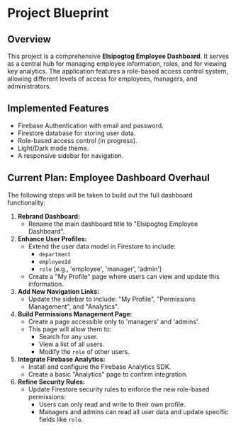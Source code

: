 # Project Blueprint

## Overview

This project is a comprehensive **Elsipogtog Employee Dashboard**. It serves as a central hub for managing employee information, roles, and for viewing key analytics. The application features a role-based access control system, allowing different levels of access for employees, managers, and administrators.

## Implemented Features

*   Firebase Authentication with email and password.
*   Firestore database for storing user data.
*   Role-based access control (in progress).
*   Light/Dark mode theme.
*   A responsive sidebar for navigation.

## Current Plan: Employee Dashboard Overhaul

The following steps will be taken to build out the full dashboard functionality:

1.  **Rebrand Dashboard:**
    *   Rename the main dashboard title to "Elsipogtog Employee Dashboard".
2.  **Enhance User Profiles:**
    *   Extend the user data model in Firestore to include:
        *   `department`
        *   `employeeId`
        *   `role` (e.g., 'employee', 'manager', 'admin')
    *   Create a "My Profile" page where users can view and update this information.
3.  **Add New Navigation Links:**
    *   Update the sidebar to include: "My Profile", "Permissions Management", and "Analytics".
4.  **Build Permissions Management Page:**
    *   Create a page accessible only to 'managers' and 'admins'.
    *   This page will allow them to:
        *   Search for any user.
        *   View a list of all users.
        *   Modify the `role` of other users.
5.  **Integrate Firebase Analytics:**
    *   Install and configure the Firebase Analytics SDK.
    *   Create a basic "Analytics" page to confirm integration.
6.  **Refine Security Rules:**
    *   Update Firestore security rules to enforce the new role-based permissions:
        *   Users can only read and write to their own profile.
        *   Managers and admins can read all user data and update specific fields like `role`.
